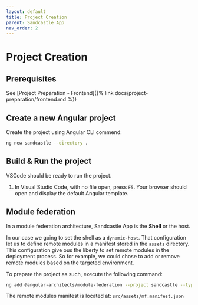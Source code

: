```yaml
---
layout: default
title: Project Creation
parent: Sandcastle App
nav_order: 2
---
```


# Project Creation
## Prerequisites
See [Project Preparation - Frontend]({% link docs/project-preparation/frontend.md %})

## Create a new Angular project
Create the project using Angular CLI commend:
```bash
ng new sandcastle --directory .
```

## Build & Run the project
VSCode should be ready to run the project.
1. In Visual Studio Code, with no file open, press `F5`. Your browser should open and display the default Angular template.

## Module federation
In a module federation architecture, Sandcastle App is the **Shell** or the host.

In our case we going to set the shell as a `dynamic-host`. That configuration let us to define remote modules in a manifest stored in the `assets` directory. This configuration give ous the liberty to set remote modules in the deployment process. So for example, we could chose to add or remove remote modules based on the targeted environment.

To prepare the project as such, execute the following command:
```bash
ng add @angular-architects/module-federation --project sandcastle --type dynamic-host --port 4241
```
The remote modules manifest is located at: `src/assets/mf.manifest.json`